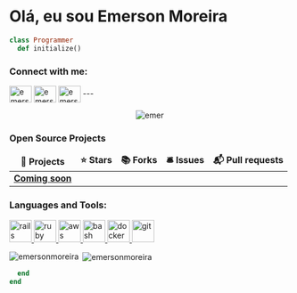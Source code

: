 # Olá, eu sou Emerson Moreira

```ruby
class Programmer
  def initialize()
```

<p align="left">
<h3 align="left">Connect with me:</h3>
<a href="https://www.linkedin.com/in/emerson-moreira" target="blank"><img align="center" src="https://cdn.jsdelivr.net/npm/simple-icons@3.0.1/icons/linkedin.svg" alt="emersonmoreira" height="30" width="40" /></a>
<a href="https://fb.com/Archimonder" target="blank"><img align="center" src="https://cdn.jsdelivr.net/npm/simple-icons@3.0.1/icons/facebook.svg" alt="emersonmoreira" height="30" width="40" /></a>
<a href="https://instagram.com/emerson_moreira_fsa" target="blank"><img align="center" src="https://cdn.jsdelivr.net/npm/simple-icons@3.0.1/icons/instagram.svg" alt="emersonmoreira" height="30" width="40" /></a>
---

<p align="center"> <img src="https://komarev.com/ghpvc/?username=eemr3" alt="emer" /> </p>

<h3>Open Source Projects</h3>
<table>
  <thead align="center">
    <tr border: none;>
      <td><b>🎁 Projects</b></td>
      <td><b>⭐ Stars</b></td>
      <td><b>📚 Forks</b></td>
      <td><b>🛎 Issues</b></td>
      <td><b>📬 Pull requests</b></td>
    </tr>
  </thead>
  <tbody>
    <tr>
	    <td><a href="#"><b>Coming soon</b></a></td>
    </tr>
  </tbody>
</table>

 <h3 align="left">Languages and Tools:</h3>
<p align="left"> 
	<a href="https://developer.mozilla.org/pt-BR/docs/Web/HTML/HTML5" target="_blank"> <img src="https://devicon.dev/devicon.git/icons/html5/html5-original.svg" alt="rails" width="40" height="40"/> </a>
	<a href="https://developer.mozilla.org/pt-BR/docs/Archive/CSS3" target="_blank"> <img src="https://devicon.dev/devicon.git/icons/css3/css3-original.svg" alt="ruby" width="40" height="40"/> </a> 
	<a href="https://developer.mozilla.org/pt-BR/docs/Aprender/JavaScript" target="_blank"> <img src="https://devicon.dev/devicon.git/icons/javascript/javascript-original.svg" alt="aws" width="40" height="40"/> </a> 
	<a href="https://pt-br.reactjs.org/" target="_blank"> <img src="https://devicon.dev/devicon.git/icons/react/react-original-wordmark.svg" alt="bash" width="40" height="40"/> </a> 
	<a href="https://nodejs.org/en/docs/" target="_blank"> <img src="https://devicon.dev/devicon.git/icons/nodejs/nodejs-original.svg" alt="docker" width="40" height="40"/> </a> 
	<a href="https://git-scm.com/" target="_blank"> <img src="https://www.vectorlogo.zone/logos/git-scm/git-scm-icon.svg" alt="git" width="40" height="40"/> </a> 
</p>

<p><img align="left" src="https://github-readme-stats.vercel.app/api/top-langs/?username=eemr3&layout=compact" alt="emersonmoreira" /></p>

<p>&nbsp;<img align="center" src="https://github-readme-stats.vercel.app/api?username=eemr3&show_icons=true" alt="emersonmoreira" /></p>

```ruby
  end
end
```
